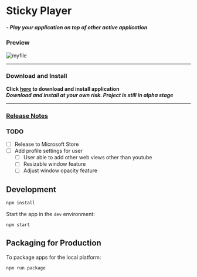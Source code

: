 # Sticky Player
##### _- Play your application on top of other active application_
### Preview
![myfile](https://im6.ezgif.com/tmp/ezgif-6-90e2179569.webp)
***
### Download and Install
**Click [here](https://github.com/gitgregoryfuntera/sticky-player/releases/download/0.0.1/Sticky.Player.Setup.0.0.1.exe) to download and install application**\
***Download and install at your own risk. Project is still in alpha stage***
***
### [Release Notes](https://github.com/gitgregoryfuntera/sticky-player/releases)

### TODO
- [ ] Release to Microsoft Store
- [ ] Add profile settings for user
    - [ ] User able to add other web views other than youtube
    - [ ] Resizable window feature
    - [ ] Adjust window opacity feature

## Development

```bash
npm install
```

Start the app in the `dev` environment:

```bash
npm start
```

## Packaging for Production

To package apps for the local platform:

```bash
npm run package
```

